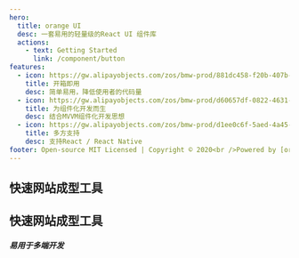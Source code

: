 ```yaml
---
hero:
  title: orange UI
  desc: 一套易用的轻量级的React UI 组件库
  actions:
    - text: Getting Started
      link: /component/button
features:
  - icon: https://gw.alipayobjects.com/zos/bmw-prod/881dc458-f20b-407b-947a-95104b5ec82b/k79dm8ih_w144_h144.png
    title: 开箱即用
    desc: 简单易用，降低使用者的代码量
  - icon: https://gw.alipayobjects.com/zos/bmw-prod/d60657df-0822-4631-9d7c-e7a869c2f21c/k79dmz3q_w126_h126.png
    title: 为组件化开发而生
    desc: 结合MVVM组件化开发思想
  - icon: https://gw.alipayobjects.com/zos/bmw-prod/d1ee0c6f-5aed-4a45-a507-339a4bfe076c/k7bjsocq_w144_h144.png
    title: 多方支持
    desc: 支持React / React Native
footer: Open-source MIT Licensed | Copyright © 2020<br />Powered by [orange-team](https://github.com/username-boy/orange)
---
```



## 快速网站成型工具

## 快速网站成型工具

##### 易用于多端开发
